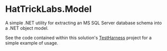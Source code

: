 # HatTrickLabs.Model

A simple .NET utility for extracting an MS SQL Server database schema into a .NET object model.

See the code contained within this solution's [TestHarness](/src/HatTrick.Model.TestHarness/Program.cs) project for a simple example of usage.
